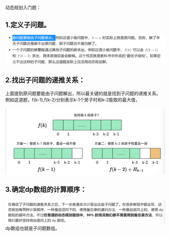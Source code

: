 
动态规划入门题：
## 1.定义子问题。
![](attachments/小偷偷房子_image_0.png)
## 2.找出子问题的递推关系：
上面提到原问题要能由子问题解出，所以最关键的就是找到子问题的递推关系。
例如这道题，f(k-1),f(k-2)分别表示k-1个房子时和k-2能取的最大值，

![](attachments/小偷偷房子_image_1.png)
## 3.确定dp数组的计算顺序：

![](attachments/小偷偷房子_image_2.png)
dp数组也就是子问题数组。